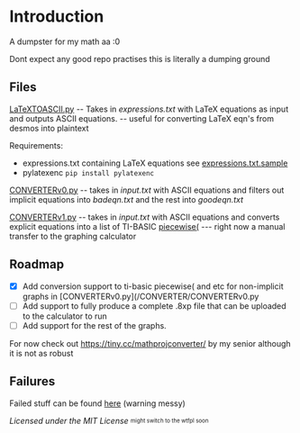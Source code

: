 # Introduction

A dumpster for my math aa :0

Dont expect any good repo practises this is literally a dumping ground

## Files

[LaTeXTOASCII.py](/LaTeXTOASCII/LaTeXTOASCII.py) -- Takes in _expressions.txt_ with LaTeX equations as input and outputs ASCII equations. -- useful for converting LaTeX eqn's from desmos into plaintext

Requirements:

- expressions.txt containing LaTeX equations see [expressions.txt.sample](/LaTeXTOASCII/expressions.txt.sample)
- pylatexenc `pip install pylatexenc`

[CONVERTERv0.py](/CONVERTER/CONVERTERv0.py) -- takes in _input.txt_ with ASCII equations and filters out implicit equations into _badeqn.txt_ and the rest into _goodeqn.txt_

[CONVERTERv1.py](/CONVERTER/CONVERTERv1.py) -- takes in _input.txt_ with ASCII equations and converts explicit equations into a list of TI-BASIC [piecewise(](http://tibasicdev.wikidot.com/piecewise) --- right now a manual transfer to the graphing calculator

## Roadmap

- [x]  Add conversion support to ti-basic piecewise( and etc for non-implicit graphs in [CONVERTERv0.py](/CONVERTER/CONVERTERv0.py
- [ ]  Add support to fully produce a complete .8xp file that can be uploaded to the calculator to run
- [ ] Add support for the rest of the graphs.

For now check out <https://tiny.cc/mathprojconverter/> by my senior although it is not as robust

## Failures

Failed stuff can be found [here](/failed%20stuff/) (warning messy)

_Licensed under the MIT License_
<sub><sup>might switch to the wtfpl soon</sup></sub>
